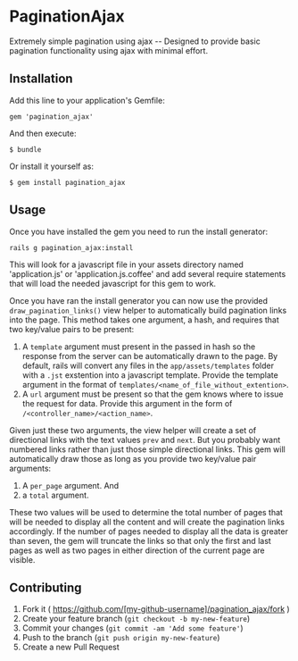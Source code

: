 # PaginationAjax

Extremely simple pagination using ajax -- Designed to provide basic pagination functionality using ajax with minimal effort.

## Installation

Add this line to your application's Gemfile:

    gem 'pagination_ajax'

And then execute:

    $ bundle

Or install it yourself as:

    $ gem install pagination_ajax

## Usage
    
Once you have installed the gem you need to run the install generator:
    
    rails g pagination_ajax:install
    
This will look for a javascript file in your assets directory named 'application.js' or 'application.js.coffee' and add several require statements that will load the needed javascript for this gem to work.  

Once you have ran the install generator you can now use the provided ```draw_pagination_links()``` view helper to automatically build pagination links into the page.  This method takes one argument, a hash, and requires that two key/value pairs to be present:

1) A ```template``` argument must present in the passed in hash so the response from the server can be automatically drawn to the page.  By default, rails will convert any files in the ```app/assets/templates``` folder with a ```.jst``` exstention into a javascript template.  Provide the template argument in the format of ```templates/<name_of_file_without_extention>```.  
2) A ```url``` argument must be present so that the gem knows where to issue the request for data.  Provide this argument in the form of ```/<controller_name>/<action_name>```.

Given just these two arguments, the view helper will create a set of directional links with the text values ```prev``` and ```next```.  But you probably want numbered links rather than just those simple directional links.  This gem will automatically draw those as long as you provide two key/value pair arguments:

1) A ```per_page``` argument. And 
2) a ```total``` argument.

These two values will be used to determine the total number of pages that will be needed to display all the content and will create the pagination links accordingly.  If the number of pages needed to display all the data is greater than seven, the gem will truncate the links so that only the first and last pages as well as two pages in either direction of the current page are visible.  







## Contributing

1. Fork it ( https://github.com/[my-github-username]/pagination_ajax/fork )
2. Create your feature branch (`git checkout -b my-new-feature`)
3. Commit your changes (`git commit -am 'Add some feature'`)
4. Push to the branch (`git push origin my-new-feature`)
5. Create a new Pull Request
